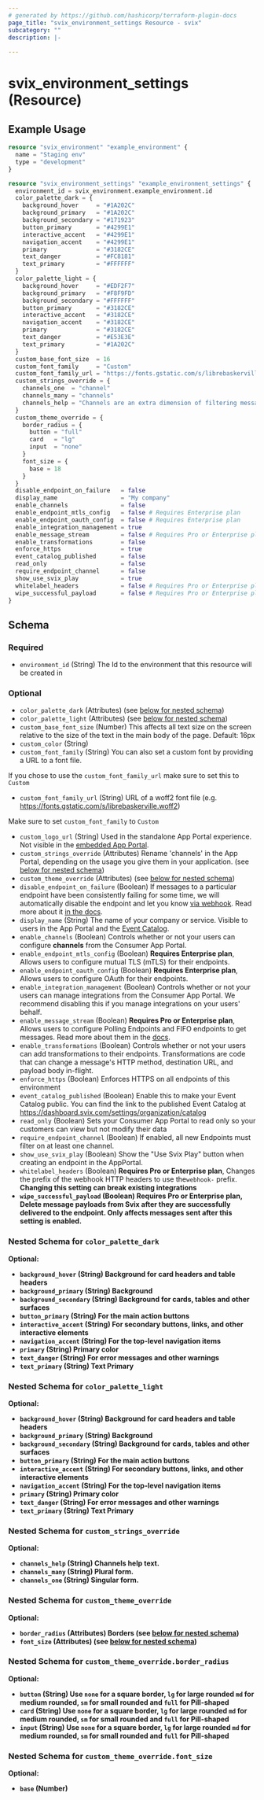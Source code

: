 ```yaml
---
# generated by https://github.com/hashicorp/terraform-plugin-docs
page_title: "svix_environment_settings Resource - svix"
subcategory: ""
description: |-
  
---
```


# svix_environment_settings (Resource)



## Example Usage

```terraform
resource "svix_environment" "example_environment" {
  name = "Staging env"
  type = "development"
}

resource "svix_environment_settings" "example_environment_settings" {
  environment_id = svix_environment.example_environment.id
  color_palette_dark = {
    background_hover     = "#1A202C"
    background_primary   = "#1A202C"
    background_secondary = "#171923"
    button_primary       = "#4299E1"
    interactive_accent   = "#4299E1"
    navigation_accent    = "#4299E1"
    primary              = "#3182CE"
    text_danger          = "#FC8181"
    text_primary         = "#FFFFFF"
  }
  color_palette_light = {
    background_hover     = "#EDF2F7"
    background_primary   = "#F8F9FD"
    background_secondary = "#FFFFFF"
    button_primary       = "#3182CE"
    interactive_accent   = "#3182CE"
    navigation_accent    = "#3182CE"
    primary              = "#3182CE"
    text_danger          = "#E53E3E"
    text_primary         = "#1A202C"
  }
  custom_base_font_size  = 16
  custom_font_family     = "Custom"
  custom_font_family_url = "https://fonts.gstatic.com/s/librebaskerville.woff2"
  custom_strings_override = {
    channels_one  = "channel"
    channels_many = "channels"
    channels_help = "Channels are an extra dimension of filtering messages orthogonal to event types. They are case-sensitive and only messages with the corresponding channel will be sent to this endpoint."
  }
  custom_theme_override = {
    border_radius = {
      button = "full"
      card   = "lg"
      input  = "none"
    }
    font_size = {
      base = 18
    }
  }
  disable_endpoint_on_failure   = false
  display_name                  = "My company"
  enable_channels               = false
  enable_endpoint_mtls_config   = false # Requires Enterprise plan
  enable_endpoint_oauth_config  = false # Requires Enterprise plan
  enable_integration_management = true
  enable_message_stream         = false # Requires Pro or Enterprise plan
  enable_transformations        = false
  enforce_https                 = true
  event_catalog_published       = false
  read_only                     = false
  require_endpoint_channel      = false
  show_use_svix_play            = true
  whitelabel_headers            = false # Requires Pro or Enterprise plan
  wipe_successful_payload       = false # Requires Pro or Enterprise plan
}
```

<!-- schema generated by tfplugindocs -->
## Schema

### Required

- `environment_id` (String) The Id to the environment that this resource will be created in

### Optional

- `color_palette_dark` (Attributes) (see [below for nested schema](#nestedatt--color_palette_dark))
- `color_palette_light` (Attributes) (see [below for nested schema](#nestedatt--color_palette_light))
- `custom_base_font_size` (Number) This affects all text size on the screen relative to the size of the text in the main body of the page. Default: 16px
- `custom_color` (String)
- `custom_font_family` (String) You can also set a custom font by providing a URL to a font file. 

If you chose to use the `custom_font_family_url` make sure to set this to `Custom`
- `custom_font_family_url` (String) URL of a woff2 font file (e.g. https://fonts.gstatic.com/s/librebaskerville.woff2)

Make sure to set `custom_font_family` to `Custom`
- `custom_logo_url` (String) Used in the standalone App Portal experience. Not visible in the [embedded App Portal](https://docs.svix.com/management-ui).
- `custom_strings_override` (Attributes) Rename 'channels' in the App Portal, depending on the usage you give them in your application. (see [below for nested schema](#nestedatt--custom_strings_override))
- `custom_theme_override` (Attributes) (see [below for nested schema](#nestedatt--custom_theme_override))
- `disable_endpoint_on_failure` (Boolean) If messages to a particular endpoint have been consistently failing for
some time, we will automatically disable the endpoint and let 
you know [via webhook](https://docs.svix.com/incoming-webhooks). Read 
more about it [in the docs](https://docs.svix.com/retries#disabling-failing-endpoints).
- `display_name` (String) The name of your company or service. Visible to users in the App Portal and the [Event Catalog](https://docs.svix.com/event-types#publishing-your-event-catalog).
- `enable_channels` (Boolean) Controls whether or not your users can configure
<strong>channels</strong> from the Consumer App Portal.
- `enable_endpoint_mtls_config` (Boolean) <strong>Requires Enterprise plan</strong>, Allows users to configure mutual TLS (mTLS) for their endpoints.
- `enable_endpoint_oauth_config` (Boolean) <strong>Requires Enterprise plan</strong>, Allows users to configure OAuth for their endpoints.
- `enable_integration_management` (Boolean) Controls whether or not your users can manage integrations from the
Consumer App Portal. We recommend disabling this if you manage
integrations on your users' behalf.
- `enable_message_stream` (Boolean) <strong>Requires Pro or Enterprise plan</strong>, Allows users to configure Polling Endpoints and FIFO endpoints to get
messages. Read more about them in the [docs](https://docs.svix.com/advanced-endpoints/intro).
- `enable_transformations` (Boolean) Controls whether or not your users can add transformations to their
endpoints. Transformations are code that can change a message's HTTP
method, destination URL, and payload body in-flight.
- `enforce_https` (Boolean) Enforces HTTPS on all endpoints of this environment
- `event_catalog_published` (Boolean) Enable this to make your Event Catalog public. You can find the link to the published Event Catalog at https://dashboard.svix.com/settings/organization/catalog
- `read_only` (Boolean) Sets your Consumer App Portal to read only so your customers can view but not modify their data
- `require_endpoint_channel` (Boolean) If enabled, all new Endpoints must filter on at least one channel.
- `show_use_svix_play` (Boolean) Show the "Use Svix Play" button when creating an endpoint in the AppPortal.
- `whitelabel_headers` (Boolean) <strong>Requires Pro or Enterprise plan</strong>, Changes the prefix of the webhook HTTP headers to use the`webhook-` prefix. <strong>Changing this setting can break existing integrations<strong/>
- `wipe_successful_payload` (Boolean) <strong>Requires Pro or Enterprise plan</strong>, Delete message payloads from Svix after they are successfully
delivered to the endpoint. Only affects messages sent after this
setting is enabled.

<a id="nestedatt--color_palette_dark"></a>
### Nested Schema for `color_palette_dark`

Optional:

- `background_hover` (String) Background for card headers and table headers
- `background_primary` (String) Background
- `background_secondary` (String) Background for cards, tables and other surfaces
- `button_primary` (String) For the main action buttons
- `interactive_accent` (String) For secondary buttons, links, and other interactive elements
- `navigation_accent` (String) For the top-level navigation items
- `primary` (String) Primary color
- `text_danger` (String) For error messages and other warnings
- `text_primary` (String) Text Primary


<a id="nestedatt--color_palette_light"></a>
### Nested Schema for `color_palette_light`

Optional:

- `background_hover` (String) Background for card headers and table headers
- `background_primary` (String) Background
- `background_secondary` (String) Background for cards, tables and other surfaces
- `button_primary` (String) For the main action buttons
- `interactive_accent` (String) For secondary buttons, links, and other interactive elements
- `navigation_accent` (String) For the top-level navigation items
- `primary` (String) Primary color
- `text_danger` (String) For error messages and other warnings
- `text_primary` (String) Text Primary


<a id="nestedatt--custom_strings_override"></a>
### Nested Schema for `custom_strings_override`

Optional:

- `channels_help` (String) Channels help text.
- `channels_many` (String) Plural form.
- `channels_one` (String) Singular form.


<a id="nestedatt--custom_theme_override"></a>
### Nested Schema for `custom_theme_override`

Optional:

- `border_radius` (Attributes) Borders (see [below for nested schema](#nestedatt--custom_theme_override--border_radius))
- `font_size` (Attributes) (see [below for nested schema](#nestedatt--custom_theme_override--font_size))

<a id="nestedatt--custom_theme_override--border_radius"></a>
### Nested Schema for `custom_theme_override.border_radius`

Optional:

- `button` (String) Use `none` for a square border, `lg` for large rounded `md` for medium rounded, `sm` for small rounded and `full` for Pill-shaped
- `card` (String) Use `none` for a square border, `lg` for large rounded `md` for medium rounded, `sm` for small rounded and `full` for Pill-shaped
- `input` (String) Use `none` for a square border, `lg` for large rounded `md` for medium rounded, `sm` for small rounded and `full` for Pill-shaped


<a id="nestedatt--custom_theme_override--font_size"></a>
### Nested Schema for `custom_theme_override.font_size`

Optional:

- `base` (Number)
